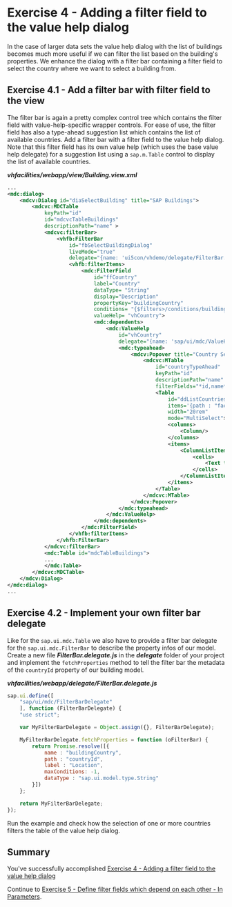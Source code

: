 # Exercise 4 - Adding a filter field to the value help dialog

In the case of larger data sets the value help dialog with the list of buildings becomes much more useful if we can filter the list based on the building's properties. We enhance the dialog with a filter bar containing a filter field to select the country where we want to select a building from. 

## Exercise 4.1 - Add a filter bar with filter field to the view
The filter bar is again a pretty complex control tree which contains the filter field with value-help-specific wrapper controls. For ease of use, the filter field has also a type-ahead suggestion list which contains the list of available countries. Add a filter bar with a filter field to the value help dialog. Note that this filter field has its own value help (which uses the base value help delegate) for a suggestion list using a `sap.m.Table` control to display the list of available countries. 

***vhfacilities/webapp/view/Building.view.xml***

```xml
...
<mdc:dialog>
    <mdcv:Dialog id="diaSelectBuilding" title="SAP Buildings">
        <mdcvc:MDCTable 
            keyPath="id" 
            id="mdcvcTableBuildings" 
            descriptionPath="name" >
            <mdcvc:filterBar>
                <vhfb:FilterBar 
                    id="fbSelectBuildingDialog" 
                    liveMode="true" 
                    delegate="{name: 'ui5con/vhdemo/delegate/FilterBar.delegate', payload: {}}" >
                    <vhfb:filterItems>
                        <mdc:FilterField 
                            id="ffCountry" 
                            label="Country" 
                            dataType= "String" 
                            display="Description" 
                            propertyKey="buildingCountry" 
                            conditions= "{$filters>/conditions/buildingCountry}" 
                            valueHelp= "vhCountry">
                            <mdc:dependents>
                                <mdc:ValueHelp 
                                    id="vhCountry" 
                                    delegate="{name: 'sap/ui/mdc/ValueHelpDelegate', payload: {}}">
                                    <mdc:typeahead>
                                        <mdcv:Popover title="Country Selection">
                                            <mdcvc:MTable 
                                                id="countryTypeAhead" 
                                                keyPath="id" 
                                                descriptionPath="name" 
                                                filterFields="*id,name*">
                                                <Table  
                                                    id="ddListCountries" 
                                                    items='{path : "facilities>/countries", sorter: { path: "name", ascending: "true" }  }' 
                                                    width="20rem" 
                                                    mode="MultiSelect">
                                                    <columns>
                                                        <Column/>
                                                    </columns>
                                                    <items>
                                                        <ColumnListItem type="Active">
                                                            <cells>
                                                                <Text text="{facilities>name}"/>
                                                            </cells>
                                                        </ColumnListItem>
                                                    </items>
                                                </Table>
                                            </mdcvc:MTable>
                                        </mdcv:Popover>
                                    </mdc:typeahead>                                                        
                                </mdc:ValueHelp>
                            </mdc:dependents>
                        </mdc:FilterField>
                    </vhfb:filterItems>
                </vhfb:FilterBar>
            </mdcvc:filterBar>
            <mdc:Table id="mdcTableBuildings">
            ...
            </mdc:Table>
        </mdcvc:MDCTable>
    </mdcv:Dialog>
</mdc:dialog>
...
```

## Exercise 4.2 - Implement your own filter bar delegate
Like for the `sap.ui.mdc.Table` we also have to provide a filter bar delegate for the `sap.ui.mdc.FilterBar` to describe the property infos of our model. 
Create a new file ***FilterBar.delegate.js*** in the ***delegate*** folder of your project and implement the `fetchProperties` method to tell the filter bar the metadata of the `countryId` property of our building model.

***vhfacilities/webapp/delegate/FilterBar.delegate.js***

```javascript
sap.ui.define([
	"sap/ui/mdc/FilterBarDelegate"
	], function (FilterBarDelegate) {
	"use strict";

	var MyFilterBarDelegate = Object.assign({}, FilterBarDelegate);

    MyFilterBarDelegate.fetchProperties = function (oFilterBar) {
		return Promise.resolve([{
			name : "buildingCountry",
			path : "countryId",
			label : "Location",
			maxConditions: -1,
			dataType : "sap.ui.model.type.String"
		}])
	};

	return MyFilterBarDelegate;
});
```

Run the example and check how the selection of one or more countries filters the table of the value help dialog.
## Summary

You've successfully accomplished [Exercise 4 - Adding a filter field to the value help dialog](#exercise-3---adding-a-filter-field-to-the-value-help-dialog)

Continue to [Exercise 5 - Define filter fields which depend on each other - In Parameters](../ex5/README.md).